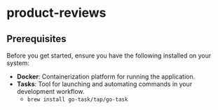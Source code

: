 # product-reviews

## Prerequisites

Before you get started, ensure you have the following installed on your system:

- **Docker**: Containerization platform for running the application.
- **Tasks**: Tool for launching and automating commands in your development workflow.
  - `brew install go-task/tap/go-task`